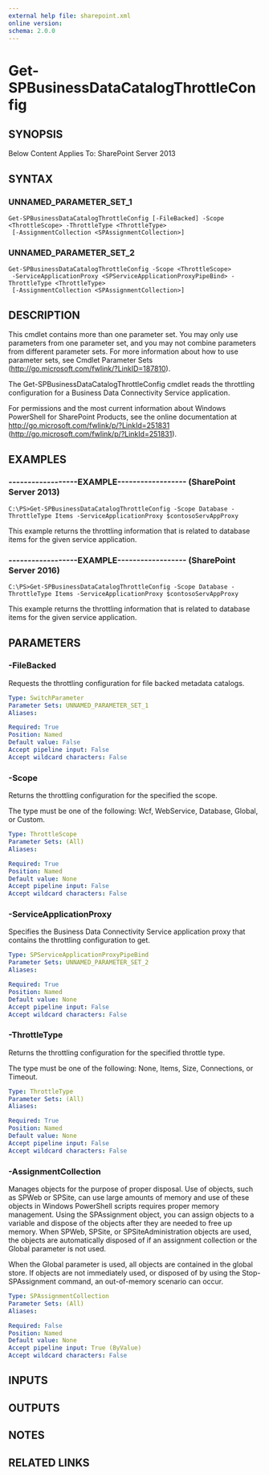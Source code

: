 ```yaml
---
external help file: sharepoint.xml
online version: 
schema: 2.0.0
---
```


# Get-SPBusinessDataCatalogThrottleConfig

## SYNOPSIS
Below Content Applies To: SharePoint Server 2013

## SYNTAX

### UNNAMED_PARAMETER_SET_1
```
Get-SPBusinessDataCatalogThrottleConfig [-FileBacked] -Scope <ThrottleScope> -ThrottleType <ThrottleType>
 [-AssignmentCollection <SPAssignmentCollection>]
```

### UNNAMED_PARAMETER_SET_2
```
Get-SPBusinessDataCatalogThrottleConfig -Scope <ThrottleScope>
 -ServiceApplicationProxy <SPServiceApplicationProxyPipeBind> -ThrottleType <ThrottleType>
 [-AssignmentCollection <SPAssignmentCollection>]
```

## DESCRIPTION
This cmdlet contains more than one parameter set.
You may only use parameters from one parameter set, and you may not combine parameters from different parameter sets.
For more information about how to use parameter sets, see Cmdlet Parameter Sets (http://go.microsoft.com/fwlink/?LinkID=187810).

The Get-SPBusinessDataCatalogThrottleConfig cmdlet reads the throttling configuration for a Business Data Connectivity Service application.

For permissions and the most current information about Windows PowerShell for SharePoint Products, see the online documentation at http://go.microsoft.com/fwlink/p/?LinkId=251831 (http://go.microsoft.com/fwlink/p/?LinkId=251831).

## EXAMPLES

### ------------------EXAMPLE------------------ (SharePoint Server 2013)
```
C:\PS>Get-SPBusinessDataCatalogThrottleConfig -Scope Database -ThrottleType Items -ServiceApplicationProxy $contosoServAppProxy
```

This example returns the throttling information that is related to database items for the given service application.

### ------------------EXAMPLE------------------ (SharePoint Server 2016)
```
C:\PS>Get-SPBusinessDataCatalogThrottleConfig -Scope Database -ThrottleType Items -ServiceApplicationProxy $contosoServAppProxy
```

This example returns the throttling information that is related to database items for the given service application.

## PARAMETERS

### -FileBacked
Requests the throttling configuration for file backed metadata catalogs.

```yaml
Type: SwitchParameter
Parameter Sets: UNNAMED_PARAMETER_SET_1
Aliases: 

Required: True
Position: Named
Default value: False
Accept pipeline input: False
Accept wildcard characters: False
```

### -Scope
Returns the throttling configuration for the specified the scope.

The type must be one of the following: Wcf, WebService, Database, Global, or Custom.

```yaml
Type: ThrottleScope
Parameter Sets: (All)
Aliases: 

Required: True
Position: Named
Default value: None
Accept pipeline input: False
Accept wildcard characters: False
```

### -ServiceApplicationProxy
Specifies the Business Data Connectivity Service application proxy that contains the throttling configuration to get.

```yaml
Type: SPServiceApplicationProxyPipeBind
Parameter Sets: UNNAMED_PARAMETER_SET_2
Aliases: 

Required: True
Position: Named
Default value: None
Accept pipeline input: False
Accept wildcard characters: False
```

### -ThrottleType
Returns the throttling configuration for the specified throttle type.

The type must be one of the following: None, Items, Size, Connections, or Timeout.

```yaml
Type: ThrottleType
Parameter Sets: (All)
Aliases: 

Required: True
Position: Named
Default value: None
Accept pipeline input: False
Accept wildcard characters: False
```

### -AssignmentCollection
Manages objects for the purpose of proper disposal.
Use of objects, such as SPWeb or SPSite, can use large amounts of memory and use of these objects in Windows PowerShell scripts requires proper memory management.
Using the SPAssignment object, you can assign objects to a variable and dispose of the objects after they are needed to free up memory.
When SPWeb, SPSite, or SPSiteAdministration objects are used, the objects are automatically disposed of if an assignment collection or the Global parameter is not used.

When the Global parameter is used, all objects are contained in the global store.
If objects are not immediately used, or disposed of by using the Stop-SPAssignment command, an out-of-memory scenario can occur.

```yaml
Type: SPAssignmentCollection
Parameter Sets: (All)
Aliases: 

Required: False
Position: Named
Default value: None
Accept pipeline input: True (ByValue)
Accept wildcard characters: False
```

## INPUTS

## OUTPUTS

## NOTES

## RELATED LINKS


